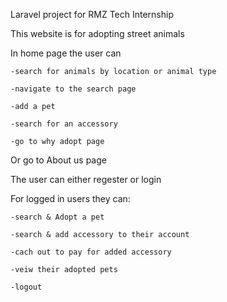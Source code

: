 Laravel project for RMZ Tech Internship

This website is for adopting street animals

In home page the user can 
	
	-search for animals by location or animal type
	
	-navigate to the search page
	
	-add a pet
	
	-search for an accessory
	
	-go to why adopt page
	
Or go to About us page

The user can either regester or login

For logged in users they can:

	-search & Adopt a pet
	
	-search & add accessory to their account
	
	-cach out to pay for added accessory
	
	-veiw their adopted pets
	
	-logout


